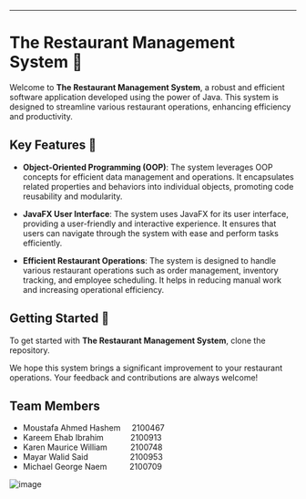 ---

# The Restaurant Management System :fork_and_knife:

Welcome to **The Restaurant Management System**, a robust and efficient software application developed using the power of Java. This system is designed to streamline various restaurant operations, enhancing efficiency and productivity.

## Key Features :key:

- **Object-Oriented Programming (OOP)**: The system leverages OOP concepts for efficient data management and operations. It encapsulates related properties and behaviors into individual objects, promoting code reusability and modularity.

- **JavaFX User Interface**: The system uses JavaFX for its user interface, providing a user-friendly and interactive experience. It ensures that users can navigate through the system with ease and perform tasks efficiently.

- **Efficient Restaurant Operations**: The system is designed to handle various restaurant operations such as order management, inventory tracking, and employee scheduling. It helps in reducing manual work and increasing operational efficiency.

## Getting Started :rocket:

To get started with **The Restaurant Management System**, clone the repository.

We hope this system brings a significant improvement to your restaurant operations. Your feedback and contributions are always welcome!

## **Team Members**
- Moustafa Ahmed Hashem &nbsp; &nbsp; 2100467
- Kareem Ehab Ibrahim &nbsp; &nbsp; &nbsp; &nbsp; &nbsp; &nbsp;2100913
- Karen Maurice William &nbsp; &ensp; &ensp; &ensp;2100748
- Mayar Walid Said &nbsp; &ensp; &ensp; &ensp; &ensp; &ensp; &ensp;2100953
- Michael George Naem &ensp; &ensp; &ensp;&ensp;2100709

![image](https://github.com/MoustafaHashem/Restaurant_Management_System_UI/assets/43302105/725f228d-39d9-4b36-89e6-9ae3af47c253)
